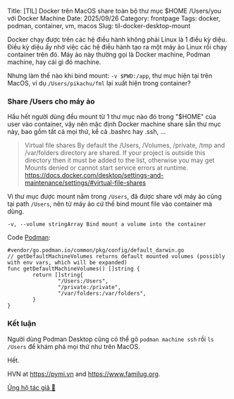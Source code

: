 Title: [TIL] Docker trên MacOS share toàn bộ thư mục $HOME /Users/you với Docker Machine
Date: 2025/09/26
Category: frontpage
Tags: docker, podman, container, vm, macos
Slug: til-docker-desktop-mount

Docker chạy được trên các hệ điều hành không phải Linux là 1 điều kỳ diệu.
Điều kỳ diệu ấy nhờ việc các hệ điều hành tạo ra một máy ảo Linux rồi chạy container trên đó. Máy ảo này thường gọi là Docker machine, Podman machine, hay cái gì đó machine.

Nhưng làm thế nào khi bind mount: `-v $PWD:/app`, thư mục hiện tại trên MacOS, ví dụ `/Users/pikachu/fml` lại xuất hiện trong container?

### Share /Users cho máy ảo
Hầu hết người dùng đều mount từ 1 thư mục nào đó trong "$HOME" của user vào container, vậy nên mặc định Docker machine share sẵn thư mục này, bao gồm tất cả mọi thứ, kể cả .bashrc hay .ssh, ...

> Virtual file shares
> By default the /Users, /Volumes, /private, /tmp and /var/folders directory are shared.
> If your project is outside this directory then it must be added to the list, otherwise you may get Mounts denied or cannot start service errors at runtime.
> <https://docs.docker.com/desktop/settings-and-maintenance/settings/#virtual-file-shares>

Vì thư mục được mount nằm trong `/Users`, đã được share với máy ảo cũng tại path `/Users`, nên từ máy ảo cứ thế bind mount file vào container mà dùng.

```
-v, --volume stringArray Bind mount a volume into the container
```

Code [Podman](https://github.com/containers/podman/blob/a118fdf4e2343dcafa6b14331fc99a8d68dd761b/vendor/go.podman.io/common/pkg/config/default_darwin.go#L16-L22):
```
#vendor/go.podman.io/common/pkg/config/default_darwin.go
// getDefaultMachineVolumes returns default mounted volumes (possibly with env vars, which will be expanded)
func getDefaultMachineVolumes() []string {
        return []string{
                "/Users:/Users",
                "/private:/private",
                "/var/folders:/var/folders",
        }
}
```

### Kết luận
Người dùng Podman Desktop cũng có thể gõ `podman machine ssh` rồi `ls /Users` để khám phá mọi thứ như trên MacOS.

Hết.

HVN at <https://pymi.vn> and <https://www.familug.org>.

[Ủng hộ tác giả 🍺](https://www.familug.org/p/ung-ho.html)
